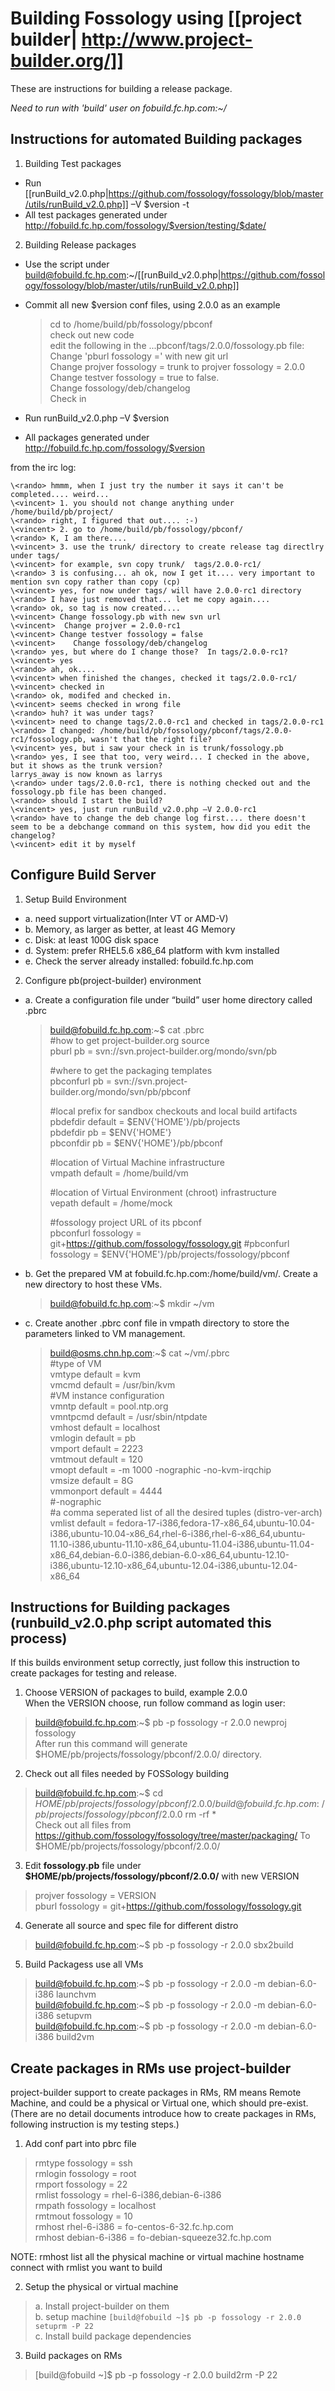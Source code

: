 # Building Fossology using [[project builder| http://www.project-builder.org/]]

These are instructions for building a release package.

*_Need to run with 'build' user on fobuild.fc.hp.com:~/_* 

## Instructions for automated Building packages

1. Building Test packages
  * Run [[runBuild_v2.0.php|https://github.com/fossology/fossology/blob/master/utils/runBuild_v2.0.php]] –V $version -t
  * All test packages generated under http://fobuild.fc.hp.com/fossology/$version/testing/$date/

2. Building Release packages
  * Use the script under build@fobuild.fc.hp.com:~/[[runBuild_v2.0.php|https://github.com/fossology/fossology/blob/master/utils/runBuild_v2.0.php]]

  * Commit all new $version conf files, using 2.0.0 as an example
    > cd to /home/build/pb/fossology/pbconf  
    > check out new code  
    > edit the following in the ...pbconf/tags/2.0.0/fossology.pb file:  
    > Change 'pburl fossology =' with new git url  
    > Change projver fossology = trunk to projver fossology = 2.0.0  
    > Change testver fossology = true to false.   
    > Change fossology/deb/changelog  
    > Check in  
 
  * Run runBuild_v2.0.php –V $version

  * All packages generated under http://fobuild.fc.hp.com/fossology/$version

from the irc log:
``` 
\<rando> hmmm, when I just try the number it says it can't be completed.... weird...  
\<vincent> 1. you should not change anything under /home/build/pb/project/   
\<rando> right, I figured that out.... :-)  
\<vincent> 2. go to /home/build/pb/fossology/pbconf/  
\<rando> K, I am there....  
\<vincent> 3. use the trunk/ directory to create release tag directlry under tags/  
\<vincent> for example, svn copy trunk/  tags/2.0.0-rc1/  
\<rando> 3 is confusing... ah ok, now I get it.... very important to mention svn copy rather than copy (cp)  
\<vincent> yes, for now under tags/ will have 2.0.0-rc1 directory  
\<rando> I have just removed that... let me copy again....  
\<rando> ok, so tag is now created....  
\<vincent> Change fossology.pb with new svn url  
\<vincent>  Change projver = 2.0.0-rc1   
\<vincent> Change testver fossology = false   
\<vincent>    Change fossology/deb/changelog   
\<rando> yes, but where do I change those?  In tags/2.0.0-rc1?   
\<vincent> yes  
\<rando> ah, ok....   
\<vincent> when finished the changes, checked it tags/2.0.0-rc1/    
\<vincent> checked in   
\<rando> ok, modifed and checked in.   
\<vincent> seems checked in wrong file   
\<rando> huh? it was under tags?    
\<vincent> need to change tags/2.0.0-rc1 and checked in tags/2.0.0-rc1   
\<rando> I changed: /home/build/pb/fossology/pbconf/tags/2.0.0-rc1/fossology.pb, wasn't that the right file?   
\<vincent> yes, but i saw your check in is trunk/fossology.pb   
\<rando> yes, I see that too, very weird... I checked in the above, but it shows as the trunk version?    
larrys_away is now known as larrys  
\<rando> under tags/2.0.0-rc1, there is nothing checked out and the fossology.pb file has been changed.   
\<rando> should I start the build?   
\<vincent> yes, just run runBuild_v2.0.php –V 2.0.0-rc1   
\<rando> have to change the deb change log first.... there doesn't seem to be a debchange command on this system, how did you edit the changelog?   
\<vincent> edit it by myself   
```

## Configure Build Server

1. Setup Build Environment
  * a.	need support virtualization(Inter VT or AMD-V)
  * b.	Memory, as larger as better, at least 4G Memory
  * c.	Disk: at least 100G disk space
  * d.	System: prefer RHEL5.6 x86_64 platform with kvm installed
  * e.	Check the server already installed: fobuild.fc.hp.com

2. Configure pb(project-builder) environment
  * a.	Create a configuration file under “build” user home directory called .pbrc
    >build@fobuild.fc.hp.com:~$ cat .pbrc  
    >\#how to get project-builder.org source  
    >pburl pb = svn://svn.project-builder.org/mondo/svn/pb  
    >  
    >\#where to get the packaging templates  
    >pbconfurl pb = svn://svn.project-builder.org/mondo/svn/pb/pbconf  
    >  
    >\#local prefix for sandbox checkouts and local build artifacts  
    >pbdefdir default = $ENV{'HOME'}/pb/projects  
    >pbdefdir pb = $ENV{'HOME'}  
    >pbconfdir pb = $ENV{'HOME'}/pb/pbconf  
    >  
    >\#location of Virtual Machine infrastructure  
    >vmpath default = /home/build/vm  
    >  
    >\#location of Virtual Environment (chroot) infrastructure  
    >vepath default = /home/mock  
    >  
    >\#fossology project URL of its pbconf  
    >pbconfurl fossology = git+https://github.com/fossology/fossology.git
    >\#pbconfurl fossology = $ENV{'HOME'}/pb/projects/fossology/pbconf  

  * b.	Get the prepared VM at fobuild.fc.hp.com:/home/build/vm/. Create a new directory to host these VMs.
    >build@fobuild.fc.hp.com:~$ mkdir ~/vm
  * c.	Create another .pbrc conf file in vmpath directory to store the parameters linked to VM management.    

    >build@osms.chn.hp.com:~$ cat ~/vm/.pbrc  
    >\#type of VM  
    >vmtype default = kvm  
    >vmcmd default = /usr/bin/kvm   
    >\#VM instance configuration   
    >vmntp default = pool.ntp.org   
    >vmntpcmd default = /usr/sbin/ntpdate   
    >vmhost default = localhost   
    >vmlogin default = pb   
    >vmport default = 2223   
    >vmtmout default = 120   
    >vmopt default = -m 1000 -nographic -no-kvm-irqchip   
    >vmsize default = 8G   
    >vmmonport default = 4444   
    >\#-nographic  
    >\#a comma seperated list of all the desired tuples (distro-ver-arch)  
    >vmlist default = fedora-17-i386,fedora-17-x86_64,ubuntu-10.04-i386,ubuntu-10.04-x86_64,rhel-6-i386,rhel-6-x86_64,ubuntu-11.10-i386,ubuntu-11.10-x86_64,ubuntu-11.04-i386,ubuntu-11.04-x86_64,debian-6.0-i386,debian-6.0-x86_64,ubuntu-12.10-i386,ubuntu-12.10-x86_64,ubuntu-12.04-i386,ubuntu-12.04-x86_64    

## Instructions for Building packages (runbuild_v2.0.php script automated this process)

If this builds environment setup correctly, just follow this instruction to create packages for testing and release. 
  1. Choose VERSION of packages to build, example 2.0.0    
When the VERSION choose, run follow command as login user:   

  > build@fobuild.fc.hp.com:~$ pb -p fossology -r 2.0.0 newproj fossology   
After run this command will generate $HOME/pb/projects/fossology/pbconf/2.0.0/ directory.   
  2. Check out all files needed by FOSSology building  

  > build@fobuild.fc.hp.com:~$ cd $HOME/pb/projects/fossology/pbconf/2.0.0/  
  > build@fobuild.fc.hp.com:~/pb/projects/fossology/pbconf/2.0.0$ rm -rf *  
Check out all files from https://github.com/fossology/fossology/tree/master/packaging/
To $HOME/pb/projects/fossology/pbconf/2.0.0/  
  3. Edit **fossology.pb** file under **$HOME/pb/projects/fossology/pbconf/2.0.0/** with new VERSION  

  > projver fossology = VERSION  
  > pburl fossology = git+https://github.com/fossology/fossology.git
  4. Generate all source and spec file for  different distro  

  > build@fobuild.fc.hp.com:~$ pb -p fossology -r 2.0.0 sbx2build  
  5. Build Packagess use all VMs  

  > build@fobuild.fc.hp.com:~$ pb -p fossology -r 2.0.0 -m debian-6.0-i386 launchvm  
  > build@fobuild.fc.hp.com:~$ pb -p fossology -r 2.0.0 -m debian-6.0-i386 setupvm  
  > build@fobuild.fc.hp.com:~$ pb -p fossology -r 2.0.0 -m debian-6.0-i386 build2vm  

## Create packages in RMs use project-builder

project-builder support to create packages in RMs, RM means Remote Machine, and could be a physical or Virtual one, which should pre-exist. (There are no detail documents introduce how to create packages in RMs, following instruction is my testing steps.)

  1. Add conf part into pbrc file

  > rmtype fossology = ssh   
  > rmlogin fossology = root   
  > rmport fossology = 22   
  > rmlist fossology = rhel-6-i386,debian-6-i386   
  > rmpath fossology = localhost   
  > rmtmout fossology = 10  
  > rmhost rhel-6-i386 = fo-centos-6-32.fc.hp.com   
  > rmhost debian-6-i386 = fo-debian-squeeze32.fc.hp.com   

  NOTE: rmhost list all the physical machine or virtual machine hostname connect with rmlist you want to build

  2. Setup the physical or virtual machine

  > a. Install project-builder on them   
  > b. setup machine `[build@fobuild ~]$ pb -p fossology -r 2.0.0 setuprm -P 22  `   
  > c. Install build package dependencies 

  3. Build packages on RMs

  > [build@fobuild ~]$ pb -p fossology -r 2.0.0 build2rm -P 22 